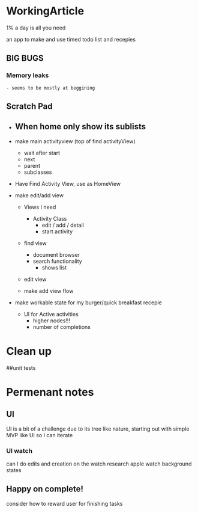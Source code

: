 # WorkingArticle
1% a day is all you need

an app to make and use timed todo list and recepies

## BIG BUGS
### Memory leaks
    - seems to be mostly at beggining

## Scratch Pad
- When home only show its sublists
    - 
- make main activityview (top of find activityView)
    - wait after start
    - next
    - parent 
    - subclasses

- Have Find Activity View, use as HomeView

- make edit/add view
    - Views I need
        - Activity Class
            - edit / add / detail
            - start activity
            
            
            
            
            
    - find view
        - document browser
        - search functionality
            - shows list 
            
    - edit view
    - make add view flow
    


- make workable state for my burger/quick breakfast recepie
    - UI for Active activities
        - higher nodes!!!
        - number of completions

# Clean up
##unit tests

# Permenant notes
## UI
UI is a bit of a challenge due to its tree like nature, starting out with 
simple MVP like UI so I can iterate

### UI watch
can I do edits and creation on the watch
research apple watch background states

## Happy on complete!
consider how to reward user for finishing tasks
